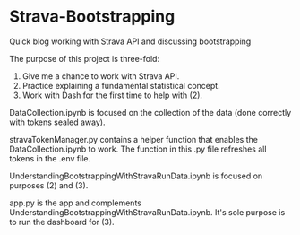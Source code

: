 # Strava-Bootstrapping

Quick blog working with Strava API and discussing bootstrapping



The purpose of this project is three-fold:



1. Give me a chance to work with Strava API.
2. Practice explaining a fundamental statistical concept.
3. Work with Dash for the first time to help with (2).



DataCollection.ipynb is focused on the collection of the data (done correctly with tokens sealed away).

stravaTokenManager.py contains a helper function that enables the DataCollection.ipynb to work. The function in this .py file refreshes all tokens in the .env file.

UnderstandingBootstrappingWithStravaRunData.ipynb is focused on purposes (2) and (3).

app.py is the app and complements UnderstandingBootstrappingWithStravaRunData.ipynb. It's sole purpose is to run the dashboard for (3).

